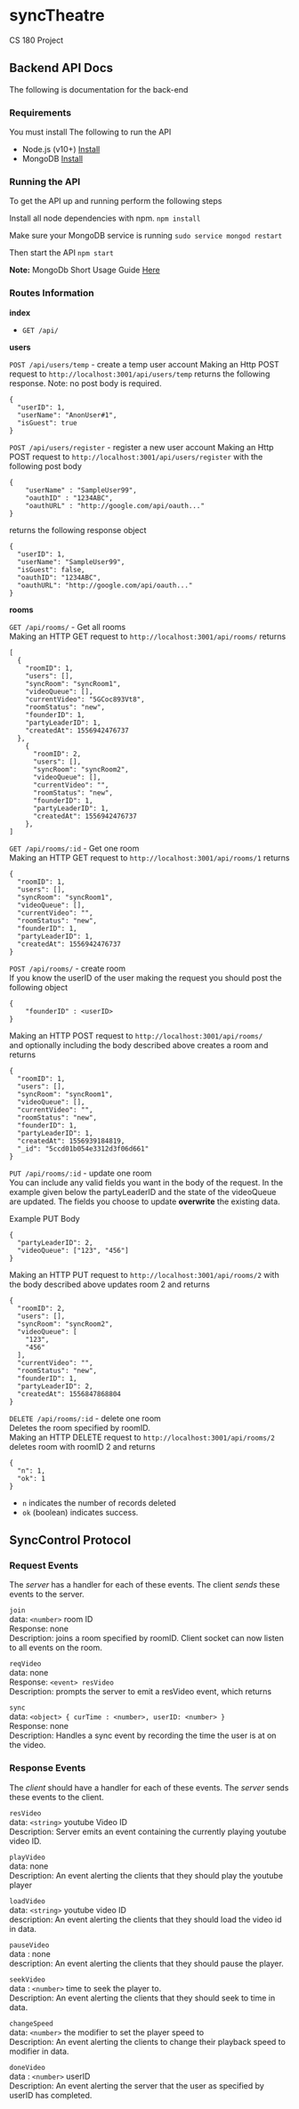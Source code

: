 # syncTheatre
CS 180 Project

## Backend API Docs

The following is documentation for the back-end

### Requirements

You must install The following to run the API

- Node.js (v10+) [Install](https://nodejs.org/en/download/)
- MongoDB [Install](https://docs.mongodb.com/manual/installation/)


### Running the API

To get the API up and running perform the following steps

Install all node dependencies with npm.
`npm install`

Make sure your MongoDB service is running
`sudo service mongod restart`


Then start the API
`npm start`

**Note:** MongoDb Short Usage Guide [Here](https://github.com/bball24/syncTheatre/blob/master/src/api/notes/mongodb.md)


### Routes Information

**index**

- `GET /api/`

**users**

`POST /api/users/temp` - create a temp user account
Making an Http POST request to `http://localhost:3001/api/users/temp`
returns the following response. Note: no post body is required.

```
{
  "userID": 1,
  "userName": "AnonUser#1",
  "isGuest": true
}
```

`POST /api/users/register` - register a new user account
Making an Http POST request to `http://localhost:3001/api/users/register`
with the following post body

```
{
	"userName" : "SampleUser99",
	"oauthID" : "1234ABC",
	"oauthURL" : "http://google.com/api/oauth..."
}
```

returns the following response object

```
{
  "userID": 1,
  "userName": "SampleUser99",
  "isGuest": false,
  "oauthID": "1234ABC",
  "oauthURL": "http://google.com/api/oauth..."
}
```

**rooms**

`GET /api/rooms/` - Get all rooms  
Making an HTTP GET request to `http://localhost:3001/api/rooms/` returns  
```
[
  {
    "roomID": 1,
    "users": [],
    "syncRoom": "syncRoom1",
    "videoQueue": [],
    "currentVideo": "5GCoc893Vt8",
    "roomStatus": "new",
    "founderID": 1,
    "partyLeaderID": 1,
    "createdAt": 1556942476737
  },
    {
      "roomID": 2,
      "users": [],
      "syncRoom": "syncRoom2",
      "videoQueue": [],
      "currentVideo": "",
      "roomStatus": "new",
      "founderID": 1,
      "partyLeaderID": 1,
      "createdAt": 1556942476737
    },
]
```

`GET /api/rooms/:id` - Get one room  
Making an HTTP GET request to `http://localhost:3001/api/rooms/1` returns  
```
{
  "roomID": 1,
  "users": [],
  "syncRoom": "syncRoom1",
  "videoQueue": [],
  "currentVideo": "",
  "roomStatus": "new",
  "founderID": 1,
  "partyLeaderID": 1,
  "createdAt": 1556942476737
}
```

`POST /api/rooms/` - create room  
If you know the userID of the user making the request you should post the following object  

```
{
	"founderID" : <userID>
}
```

Making an HTTP POST request to `http://localhost:3001/api/rooms/`  
 and optionally including the body described above creates a room and returns  
```
{
  "roomID": 1,
  "users": [],
  "syncRoom": "syncRoom1",
  "videoQueue": [],
  "currentVideo": "",
  "roomStatus": "new",
  "founderID": 1,
  "partyLeaderID": 1,
  "createdAt": 1556939184819,
  "_id": "5ccd01b054e3312d3f06d661"
}
```

`PUT /api/rooms/:id` -  update one room  
You can include any valid fields you want in the body of the request. In the
example given below the partyLeaderID and the state of the videoQueue are updated.
The fields you choose to update **overwrite** the existing data.  

Example PUT Body  
```
{
  "partyLeaderID": 2,
  "videoQueue": ["123", "456"]
}
```

Making an HTTP PUT request to `http://localhost:3001/api/rooms/2`
with the body described above updates room 2 and returns  
```
{
  "roomID": 2,
  "users": [],
  "syncRoom": "syncRoom2",
  "videoQueue": [
    "123",
    "456"
  ],
  "currentVideo": "",
  "roomStatus": "new",
  "founderID": 1,
  "partyLeaderID": 2,
  "createdAt": 1556847868804
}
```

`DELETE /api/rooms/:id` - delete one room  
Deletes the room specified by roomID.  
Making an HTTP DELETE request to `http://localhost:3001/api/rooms/2`
deletes room with roomID 2 and returns  
```
{
  "n": 1,
  "ok": 1
}
```

- `n` indicates the number of records deleted
- `ok` (boolean) indicates success.

## SyncControl Protocol

### Request Events  
The *server* has a handler for each of these events. The client *sends* these events to the server.  

`join`  
data: `<number>` room ID   
Response: none  
Description: joins a room specified by roomID. Client socket can now listen to all events on the room.  

`reqVideo`  
data: none  
Response: `<event> resVideo`  
Description: prompts the server to emit a resVideo event, which returns  

`sync`  
data: `<object> { curTime : <number>, userID: <number> }`  
Response: none  
Description: Handles a sync event by recording the time the user is at on the video.  


### Response Events  
The *client* should have a handler for each of these events. The *server* sends these events to the client.  

`resVideo`  
data: `<string>` youtube Video ID  
Description: Server emits an event containing the currently playing youtube video ID.

`playVideo`  
data: none  
Description: An event alerting the clients that they should play the youtube player

`loadVideo`  
data: `<string>` youtube video ID  
description: An event alerting the clients that they should load the video id in data.

`pauseVideo`  
data : none  
description: An event alerting the clients that they should pause the player.

`seekVideo`  
data : `<number>` time to seek the player to.  
Description: An event alerting the clients that they should seek to time in data.

`changeSpeed`  
data: `<number>` the modifier to set the player speed to  
Description: An event alerting the clients to change their playback speed to modifier in data.

`doneVideo`  
data : `<number>` userID  
Description: An event alerting the server that the user as specified by userID has completed.
